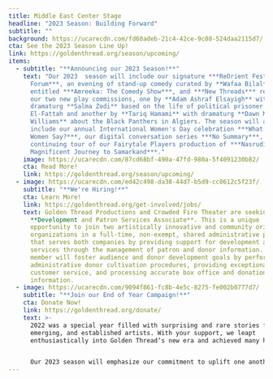 ```yaml
---
title: Middle East Center Stage
headline: "2023 Season: Building Forward"
subtitle: ""
background: https://ucarecdn.com/fd60adeb-21c4-42ce-9c08-524daa2115d7/
cta: See the 2023 Season Line Up!
link: https://goldenthread.org/season/upcoming/
items:
  - subtitle: "**Announcing our 2023 Season!**"
    text: "Our 2023  season will include our signature ***ReOrient Festival and
      Forum***, an evening of stand-up comedy curated by **Wafaa Bilal**
      entitled ***Amreeka: The Comedy Show***, and ***New Threads*** readings of
      our two new play commissions, one by **Adam Ashraf Elsayigh** with
      dramaturg **Salma Zodi** based on the life of political prisoner Alaa Abd
      El-Fattah and another by **Tariq Hamami** with dramaturg **Dawn Monique
      Williams** about the Black Panthers in Algiers. The season will also
      include our annual International Women's Day celebration ***What Do the
      Women Say?***, our digital conversation series ***No Summary***, and the
      continuing tour of our Fairytale Players production of ***Nasrudin’s
      Magnificent Journey to Samarkand***."
    image: https://ucarecdn.com/87cd68bf-490a-47fd-980a-5f4091230b82/
    cta: Read More!
    link: https://goldenthread.org/season/upcoming/
  - image: https://ucarecdn.com/ed42c498-da38-44d7-b5d9-cc0612c5f23f/
    subtitle: "**We're Hiring!**"
    cta: Learn More!
    link: https://goldenthread.org/get-involved/jobs/
    text: Golden Thread Productions and Crowded Fire Theater are seeking a
      **Development and Patron Services Associate**. T﻿his is a unique
      opportunity to join two artistically innovative and community oriented
      organizations in a full-time, non-exempt, shared administrative position
      that serves both companies by providing support for development and patron
      services through the management of patron and donor information. This team
      member will foster audience and donor development goals by performing
      administrative donor cultivation procedures, providing exceptional
      customer service, and processing accurate box office and donation
      information.
  - image: https://ucarecdn.com/9094f861-fc8b-4e5c-8275-fe002b0777d7/
    subtitle: "**Join our End of Year Campaign!**"
    cta: Donate Now!
    link: https://goldenthread.org/donate/
    text: >-
      2022 was a special year filled with surprising and rare stories from new,
      emerging, and established artists. With your support, we leapt
      enthusiastically into Golden Thread’s new era and achieved many heights!


      Our 2023 season will emphasize our commitment to uplift one another by exploring ways to connect, cope, and be moved to make change. Join us as we look for comfort in comic relief, seek unity in collaboration, and find inspiration in the stories of those fighting for justice and equality. Make your contribution today!
---
```

